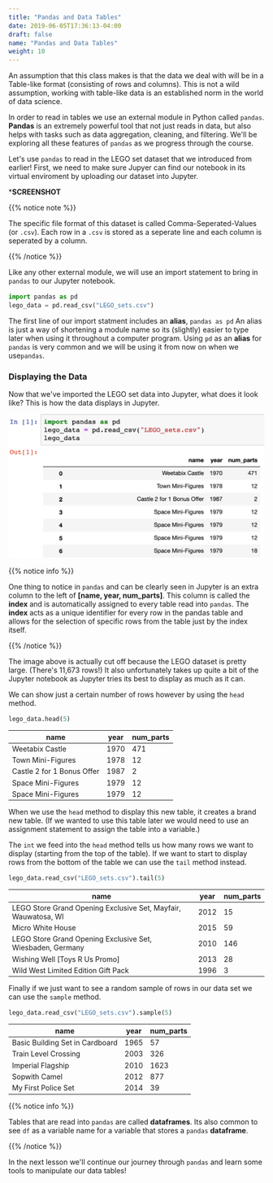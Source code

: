 ```yaml
---
title: "Pandas and Data Tables"
date: 2019-06-05T17:36:13-04:00
draft: false
name: "Pandas and Data Tables" 
weight: 10
---
```


An assumption that this class makes is that the data we deal with will be in a Table-like format (consisting of rows and columns). This is not a wild assumption, working with table-like data is an established norm in the world of data science. 

In order to read in tables we use an external module in Python called `pandas`. **Pandas** is an extremely powerful tool that not just reads in data, but also helps with tasks such as data aggregation, cleaning, and filtering. We'll be exploring all these features of `pandas` as we progress through the course. 

Let's use `pandas` to read in the LEGO set dataset that we introduced from earlier! First, we need to make sure Jupyer can find our notebook in its virtual enviroment by uploading our dataset into Jupyter. 

***SCREENSHOT**

{{% notice note %}}

The specific file format of this dataset is called Comma-Seperated-Values (or `.csv`). Each row in a `.csv` is stored as a seperate line and each column is seperated by a column. 

{{% /notice %}}

Like any other external module, we will use an import statement to bring in `pandas` to our Jupyter notebook.

 ~~~python
import pandas as pd
lego_data = pd.read_csv("LEGO_sets.csv")
 ~~~

The first line of our import statment includes an **alias**, `pandas as pd` An alias is just a way of shortening a module name so its (slightly) easier to type later when using it throughout a computer program. Using `pd` as an **alias** for `pandas`  is very common and we will be using it from now on when we use`pandas`. 

### Displaying the Data 

Now that we've imported the LEGO set data into Jupyter, what does it look like? This is how the data displays in Jupyter. 

![This image shows off the how the LEGO set data displays in Jupyter. ](JupyterTable.png)

{{% notice info %}}

One thing to notice in `pandas` and can be clearly seen in Jupyter is an extra column to the left of **[name, year, num_parts]**. This column is called the **index** and is automatically assigned to every table read into `pandas`. The **index** acts as a unique identifier for every row in the pandas table and allows for the selection of specific rows from the table just by the index itself. 

{{% /notice %}}

The image above is actually cut off because the LEGO dataset is pretty large. (There's 11,673 rows!) It also unfortunately takes up quite a bit of the Jupyter notebook as Jupyter tries its best to display as much as it can. 

We can show just a certain number of rows however by using the `head` method.

~~~python
lego_data.head(5)
~~~

| name                       | year | num\_parts |
| -------------------------- | ---- | ---------- |
| Weetabix Castle            | 1970 | 471        |
| Town Mini-Figures          | 1978 | 12         |
| Castle 2 for 1 Bonus Offer | 1987 | 2          |
| Space Mini-Figures         | 1979 | 12         |
| Space Mini-Figures         | 1979 | 12         |

When we use the `head` method to display this new table, it creates a brand new table. (If we wanted to use this table later we would need to use an assignment statement to assign the table into a variable.) 

The `int` we feed into the `head` method tells us how many rows we want to display (starting from the top of the table). If we want to start to display rows from the bottom of the table we can use the `tail` method instead. 

~~~python
lego_data.read_csv("LEGO_sets.csv").tail(5)
~~~

| name                                                         | year | num\_parts |
| ------------------------------------------------------------ | ---- | ---------- |
| LEGO Store Grand Opening Exclusive Set, Mayfair, Wauwatosa, WI | 2012 | 15         |
| Micro White House                                            | 2015 | 59         |
| LEGO Store Grand Opening Exclusive Set, Wiesbaden, Germany   | 2010 | 146        |
| Wishing Well [Toys R Us Promo]                               | 2013 | 28         |
| Wild West Limited Edition Gift Pack                          | 1996 | 3          |

Finally if we just want to see a random sample of rows in our data set we can use the `sample` method. 

~~~python
lego_data.read_csv("LEGO_sets.csv").sample(5)
~~~

**name**|**year**|**num\_parts**
-----|-----|-----
Basic Building Set in Cardboard|1965|57
Train Level Crossing|2003|326
Imperial Flagship|2010|1623
Sopwith Camel|2012|877
My First Police Set|2014|39

{{% notice info %}}

Tables that are read into `pandas` are called **dataframes**. Its also common to see `df` as a variable name for a variable that stores a `pandas`  **dataframe**. 

{{% /notice %}}

In the next lesson we'll continue our journey through `pandas` and learn some tools to manipulate our data tables! 


